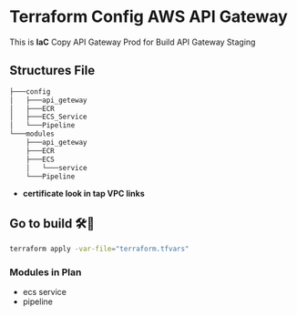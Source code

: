 # Terraform Config AWS API Gateway

This is **IaC** Copy API Gateway Prod for Build API Gateway Staging

## Structures File

```bash
├───config
│   ├───api_geteway
│   ├───ECR
│   ├───ECS_Service
│   └───Pipeline
└───modules
    ├───api_geteway
    ├───ECR
    ├───ECS
    │   └───service
    └───Pipeline
```

- **certificate look in tap VPC links**

## **Go to build** 🛠️🤯

```bash
terraform apply -var-file="terraform.tfvars"
```

### Modules in Plan

- ecs service
- pipeline